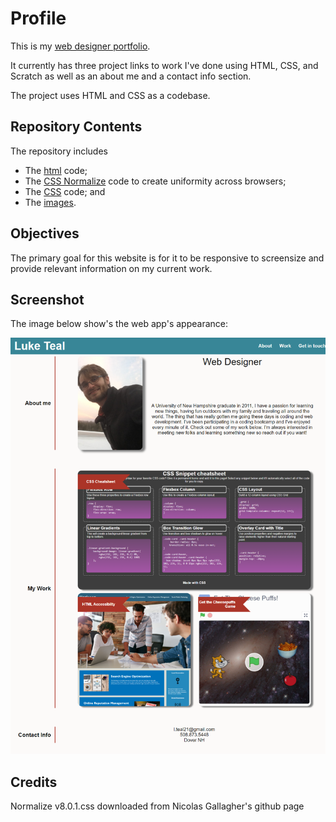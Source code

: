 # Profile

This is my [web designer portfolio](https://luketeal.github.io/Profile/).  

It currently has three project links to work I've done using HTML, CSS, and Scratch as well as an about me and a contact info section.

The project uses HTML and CSS as a codebase.

## Repository Contents
The repository includes

* The [html](./index.html) code;
* The [CSS Normalize](./Assets/css/styles.css) code to create uniformity across browsers;
* The [CSS](./Assets/css/styles.css) code; and
* The [images](./Assets/images).

## Objectives

The primary goal for this website is for it to be responsive to screensize and provide relevant information on my current work.

## Screenshot
The image below show's the web app's appearance:

![An image of my portfolio's webpage with about me, my work, and contact info sections.](./assets/images/Screenshot.png)

## Credits

Normalize v8.0.1.css downloaded from Nicolas Gallagher's github page